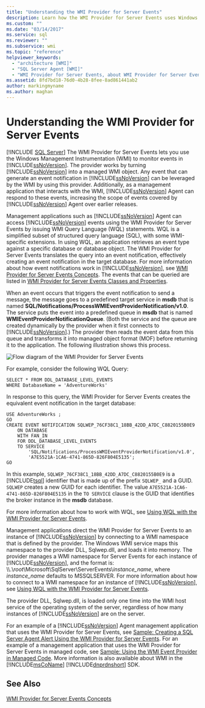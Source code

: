 ```yaml
---
title: "Understanding the WMI Provider for Server Events"
description: Learn how the WMI Provider for Server Events uses Windows Management Instrumentation to monitor events by turning SQL Server into a managed WMI object.
ms.custom: ""
ms.date: "03/14/2017"
ms.service: sql
ms.reviewer: ""
ms.subservice: wmi
ms.topic: "reference"
helpviewer_keywords: 
  - "architecture [WMI]"
  - "SQL Server Agent [WMI]"
  - "WMI Provider for Server Events, about WMI Provider for Server Events"
ms.assetid: 8fd7bd18-76d0-4b28-8fee-8ad861441ab2
author: markingmyname
ms.author: maghan
---
```

# Understanding the WMI Provider for Server Events
[!INCLUDE [SQL Server](../../includes/applies-to-version/sqlserver.md)]
  The WMI Provider for Server Events lets you use the Windows Management Instrumentation (WMI) to monitor events in [!INCLUDE[ssNoVersion](../../includes/ssnoversion-md.md)]. The provider works by turning [!INCLUDE[ssNoVersion](../../includes/ssnoversion-md.md)] into a managed WMI object. Any event that can generate an event notification in [!INCLUDE[ssNoVersion](../../includes/ssnoversion-md.md)] can be leveraged by the WMI by using this provider. Additionally, as a management application that interacts with the WMI, [!INCLUDE[ssNoVersion](../../includes/ssnoversion-md.md)] Agent can respond to these events, increasing the scope of events covered by [!INCLUDE[ssNoVersion](../../includes/ssnoversion-md.md)] Agent over earlier releases.  
  
 Management applications such as [!INCLUDE[ssNoVersion](../../includes/ssnoversion-md.md)] Agent can access [!INCLUDE[ssNoVersion](../../includes/ssnoversion-md.md)] events using the WMI Provider for Server Events by issuing WMI Query Language (WQL) statements. WQL is a simplified subset of structured query language (SQL), with some WMI-specific extensions. In using WQL, an application retrieves an event type against a specific database or database object. The WMI Provider for Server Events translates the query into an event notification, effectively creating an event notification in the target database. For more information about how event notifications work in [!INCLUDE[ssNoVersion](../../includes/ssnoversion-md.md)], see [WMI Provider for Server Events Concepts](./wmi-provider-for-server-events-concepts.md). The events that can be queried are listed in [WMI Provider for Server Events Classes and Properties](../../relational-databases/wmi-provider-server-events/wmi-provider-for-server-events-classes-and-properties.md).  
  
 When an event occurs that triggers the event notification to send a message, the message goes to a predefined target service in **msdb** that is named **SQL/Notifications/ProcessWMIEventProviderNotification/v1.0**. The service puts the event into a predefined queue in **msdb** that is named **WMIEventProviderNotificationQueue**. (Both the service and the queue are created dynamically by the provider when it first connects to [!INCLUDE[ssNoVersion](../../includes/ssnoversion-md.md)].) The provider then reads the event data from this queue and transforms it into managed object format (MOF) before returning it to the application. The following illustration shows this process.  
  
 ![Flow diagram of the WMI Provider for Server Events](../../relational-databases/wmi-provider-server-events/media/wmi-provider-functional-spec.gif "Flow diagram of the WMI Provider for Server Events")  
  
 For example, consider the following WQL Query:  
  
```  
SELECT * FROM DDL_DATABASE_LEVEL_EVENTS  
WHERE DatabaseName = 'AdventureWorks'  
```  
  
 In response to this query, the WMI Provider for Server Events creates the equivalent event notification in the target database:  
  
```  
USE AdventureWorks ;  
GO  
CREATE EVENT NOTIFICATION SQLWEP_76CF38C1_18BB_42DD_A7DC_C8820155B0E9  
    ON DATABASE  
    WITH FAN_IN  
    FOR DDL_DATABASE_LEVEL_EVENTS  
    TO SERVICE  
        'SQL/Notifications/ProcessWMIEventProviderNotification/v1.0',   
        'A7E5521A-1CA6-4741-865D-826F804E5135';  
GO  
```  
  
 In this example, `SQLWEP_76CF38C1_18BB_42DD_A7DC_C8820155B0E9` is a [!INCLUDE[tsql](../../includes/tsql-md.md)] identifier that is made up of the prefix `SQLWEP_` and a GUID. `SQLWEP` creates a new GUID for each identifier. The value `A7E5521A-1CA6-4741-865D-826F804E5135` in the `TO SERVICE` clause is the GUID that identifies the broker instance in the **msdb** database.  
  
 For more information about how to work with WQL, see [Using WQL with the WMI Provider for Server Events](https://technet.microsoft.com/library/ms180524\(v=sql.105\).aspx).  
  
 Management applications direct the WMI Provider for Server Events to an instance of [!INCLUDE[ssNoVersion](../../includes/ssnoversion-md.md)] by connecting to a WMI namespace that is defined by the provider. The Windows WMI service maps this namespace to the provider DLL, Sqlwep.dll, and loads it into memory. The provider manages a WMI namespace for Server Events for each instance of [!INCLUDE[ssNoVersion](../../includes/ssnoversion-md.md)], and the format is: \\\\.\\*root*\Microsoft\SqlServer\ServerEvents\\*instance_name*, where *instance_name* defaults to MSSQLSERVER. For more information about how to connect to a WMI namespace for an instance of [!INCLUDE[ssNoVersion](../../includes/ssnoversion-md.md)], see [Using WQL with the WMI Provider for Server Events](https://technet.microsoft.com/library/ms180524\(v=sql.105\).aspx).  
  
 The provider DLL, Sqlwep.dll, is loaded only one time into the WMI host service of the operating system of the server, regardless of how many instances of [!INCLUDE[ssNoVersion](../../includes/ssnoversion-md.md)] are on the server.  
  
 For an example of a [!INCLUDE[ssNoVersion](../../includes/ssnoversion-md.md)] Agent management application that uses the WMI Provider for Server Events, see [Sample: Creating a SQL Server Agent Alert Using the WMI Provider for Server Events](./sample-creating-a-sql-server-agent-alert-with-the-wmi-provider.md). For an example of a management application that uses the WMI Provider for Server Events in managed code, see [Sample: Using the WMI Event Provider in Managed Code](./sample-using-the-wmi-event-provider-with-the-net-framework.md). More information is also available about WMI in the [!INCLUDE[msCoName](../../includes/msconame-md.md)] [!INCLUDE[dnprdnshort](../../includes/dnprdnshort-md.md)] SDK.  
  
## See Also  
 [WMI Provider for Server Events Concepts](./wmi-provider-for-server-events-concepts.md)  
  
